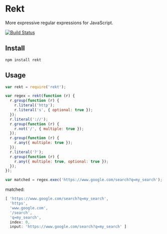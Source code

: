 # Rekt

More expressive regular expressions for JavaScript.

[![Build Status](https://travis-ci.org/JonAbrams/rekt.svg)](https://travis-ci.org/JonAbrams/rekt)

## Install

```
npm install rekt
```

## Usage

```javascript
var rekt = require('rekt');

var regex = rekt(function (r) {
  r.group(function (r) {
    r.literal('http');
    r.literal('s', { optional: true });
  });
  r.literal('://');
  r.group(function (r) {
    r.not('/', { multiple: true });
  });
  r.group(function (r) {
    r.any({ multiple: true });
  });
  r.literal('?');
  r.group(function (r) {
    r.any({ multiple: true, optional: true });
  });
});

var matched = regex.exec('https://www.google.com/search?q=my_search');
```
matched:
```javascript
[ 'https://www.google.com/search?q=my_search',
  'https',
  'www.google.com',
  '/search',
  'q=my_search',
  index: 0,
  input: 'https://www.google.com/search?q=my_search' ]
```
